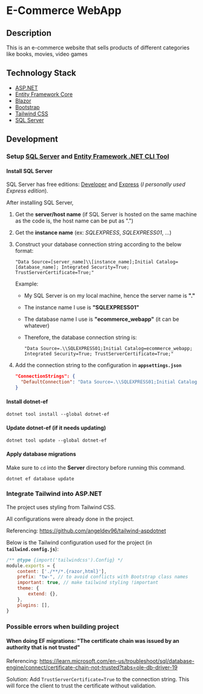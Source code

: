# E-Commerce WebApp

## Description
This is an e-commerce website that sells products of different categories like books, movies, video games
## Technology Stack
- [ASP.NET](https://dotnet.microsoft.com/en-us/apps/aspnet)
- [Entity Framework Core](https://learn.microsoft.com/en-us/ef/core/)
- [Blazor](https://dotnet.microsoft.com/en-us/apps/aspnet/web-apps/blazor)
- [Bootstrap](https://getbootstrap.com/)
- [Tailwind CSS](https://tailwindcss.com/)
- [SQL Server](https://www.microsoft.com/en-us/sql-server)

## Development
### **Setup [SQL Server](https://www.microsoft.com/en-us/sql-server/sql-server-downloads) and [Entity Framework .NET CLI Tool](https://learn.microsoft.com/en-us/ef/core/cli/dotnet)**

#### **Install SQL Server**

SQL Server has free editions:
[Developer](https://go.microsoft.com/fwlink/p/?linkid=2215158&clcid=0x409&culture=en-us&country=us) and
[Express](https://go.microsoft.com/fwlink/p/?linkid=2216019&clcid=0x409&culture=en-us&country=us) (*I personally used Express edition*).

After installing SQL Server,

1) Get the **server/host name** (if SQL Server is hosted on the same machine as the code is, the host name can be put as ".")
1) Get the **instance name** (ex: *SQLEXPRESS*, *SQLEXPRESS01*, ...)
1) Construct your database connection string according to the below format:

    `"Data Source=[server_name]\\[instance_name];Initial Catalog=[database_name]; Integrated Security=True; TrustServerCertificate=True;"`

    Example:

    - My SQL Server is on my local machine, hence the server name is **"."**
    - The instance name I use is **"SQLEXPRESS01"**
    - The database name I use is **"ecommerce_webapp"** (it can be whatever)
    - Therefore, the database connection string is:

      `"Data Source=.\\SQLEXPRESS01;Initial Catalog=ecommerce_webapp; Integrated Security=True; TrustServerCertificate=True;"`
1) Add the connection string to the configuration in **`appsettings.json`**
    ```json
    "ConnectionStrings": {
      "DefaultConnection": "Data Source=.\\SQLEXPRESS01;Initial Catalog=ecommerce_webapp; Integrated Security=True; TrustServerCertificate=True;"
    }
    ```

#### **Install dotnet-ef**
```
dotnet tool install --global dotnet-ef
```
#### **Update dotnet-ef** (if it needs updating)
```
dotnet tool update --global dotnet-ef
```
#### **Apply database migrations**
Make sure to `cd` into the **Server** directory before running this command.
```
dotnet ef database update
```

### **Integrate Tailwind into ASP.NET**

The project uses styling from Tailwind CSS.

All configurations were already done in the project.

Referencing: https://github.com/angeldev96/tailwind-aspdotnet

Below is the Tailwind configuration used for the project (in **`tailwind.config.js`**):
```js
/** @type {import('tailwindcss').Config} */
module.exports = {
    content: ['./**/*.{razor,html}'],
    prefix: "tw-", // to avoid conflicts with Bootstrap class names
    important: true, // make tailwind styling !important
    theme: {
        extend: {},
    },
    plugins: [],
}
```

### Possible errors when building project

#### When doing EF migrations: "The certificate chain was issued by an authority that is not trusted"

Referencing: https://learn.microsoft.com/en-us/troubleshoot/sql/database-engine/connect/certificate-chain-not-trusted?tabs=ole-db-driver-19

Solution: Add `TrustServerCertificate=True` to the connection string. This will force the client to trust the certificate without validation.